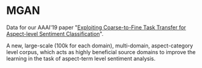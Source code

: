# MGAN

Data for our AAAI'19 paper "[Exploiting Coarse-to-Fine Task Transfer for Aspect-level Sentiment Classification](https://hsqmlzno1.github.io/assets/publications/MGAN2019.pdf)".


A new, large-scale (100k for each domain), multi-domain, aspect-category level corpus, which acts as highly beneficial source domains to improve the learning in the task of aspect-term level sentiment analysis.

